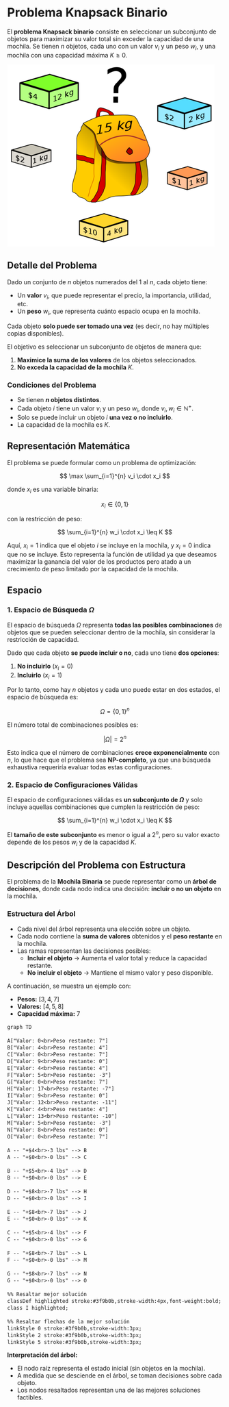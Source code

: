 # Problema Knapsack Binario

El **problema Knapsack binario** consiste en seleccionar un subconjunto de objetos para maximizar su valor total sin exceder la capacidad de una mochila. Se tienen $n$ objetos, cada uno con un valor $v_i$ y un peso $w_i$, y una mochila con una capacidad máxima $K \geq 0$.

![Ejemplo Problema](./images/problema_mochila.png "Ejemplo Problema")

## Detalle del Problema

Dado un conjunto de $n$ objetos numerados del $1$ al $n$, cada objeto tiene:

- Un **valor** $v_i$, que puede representar el precio, la importancia, utilidad, etc.
- Un **peso** $w_i$, que representa cuánto espacio ocupa en la mochila.

Cada objeto **solo puede ser tomado una vez** (es decir, no hay múltiples copias disponibles).  

El objetivo es seleccionar un subconjunto de objetos de manera que:

1. **Maximice la suma de los valores** de los objetos seleccionados.
2. **No exceda la capacidad de la mochila** $K$.

### Condiciones del Problema

- Se tienen **$n$ objetos distintos**.
- Cada objeto $i$ tiene un valor $v_i$ y un peso $w_i$, donde $v_i, w_i \in \mathbb{N}^+$.
- Solo se puede incluir un objeto $i$ **una vez o no incluirlo**.
- La capacidad de la mochila es $K$.

## Representación Matemática

El problema se puede formular como un problema de optimización:

$$
\max \sum_{i=1}^{n} v_i \cdot x_i
$$

donde $x_i$ es una variable binaria:

$$
x_i \in \{0,1\}
$$

con la restricción de peso:

$$
\sum_{i=1}^{n} w_i \cdot x_i \leq K
$$

Aquí, $x_i = 1$ indica que el objeto $i$ se incluye en la mochila, y $x_i = 0$ indica que no se incluye. Esto representa la función de utilidad ya que deseamos maximizar la ganancia del valor de los productos pero atado a un crecimiento de peso limitado por la capacidad de la mochila.

## Espacio

### 1. Espacio de Búsqueda $\Omega$

El espacio de búsqueda $\Omega$ representa **todas las posibles combinaciones** de objetos que se pueden seleccionar dentro de la mochila, sin considerar la restricción de capacidad.  

Dado que cada objeto **se puede incluir o no**, cada uno tiene **dos opciones**:  

1. **No incluirlo** ($x_i = 0$)  
2. **Incluirlo** ($x_i = 1$)  

Por lo tanto, como hay $n$ objetos y cada uno puede estar en dos estados, el espacio de búsqueda es:  

$$
\Omega = \{0,1\}^n
$$

El número total de combinaciones posibles es:

$$
|\Omega| = 2^n
$$

Esto indica que el número de combinaciones **crece exponencialmente** con $n$, lo que hace que el problema sea **NP-completo**, ya que una búsqueda exhaustiva requeriría evaluar todas estas configuraciones.  

### 2. Espacio de Configuraciones Válidas

El espacio de configuraciones válidas es **un subconjunto de $\Omega$** y solo incluye aquellas combinaciones que cumplen la restricción de peso:

$$
\sum_{i=1}^{n} w_i \cdot x_i \leq K
$$

El **tamaño de este subconjunto** es menor o igual a $2^n$, pero su valor exacto depende de los pesos $w_i$ y de la capacidad $K$.  

## Descripción del Problema con Estructura

El problema de la **Mochila Binaria** se puede representar como un **árbol de decisiones**, donde cada nodo indica una decisión: **incluir o no un objeto** en la mochila.  

### Estructura del Árbol

- Cada nivel del árbol representa una elección sobre un objeto.  
- Cada nodo contiene la **suma de valores** obtenidos y el **peso restante** en la mochila.  
- Las ramas representan las decisiones posibles:  
  - **Incluir el objeto** → Aumenta el valor total y reduce la capacidad restante.  
  - **No incluir el objeto** → Mantiene el mismo valor y peso disponible.  

A continuación, se muestra un ejemplo con:  

- **Pesos:** $[3, 4, 7]$
- **Valores:** $[4, 5, 8]$
- **Capacidad máxima:** $7$

```mermaid
graph TD

A["Valor: 0<br>Peso restante: 7"]
B["Valor: 4<br>Peso restante: 4"]
C["Valor: 0<br>Peso restante: 7"]
D["Valor: 9<br>Peso restante: 0"]
E["Valor: 4<br>Peso restante: 4"]
F["Valor: 5<br>Peso restante: -3"]
G["Valor: 0<br>Peso restante: 7"]
H["Valor: 17<br>Peso restante: -7"]
I["Valor: 9<br>Peso restante: 0"]
J["Valor: 12<br>Peso restante: -11"]
K["Valor: 4<br>Peso restante: 4"]
L["Valor: 13<br>Peso restante: -10"]
M["Valor: 5<br>Peso restante: -3"]
N["Valor: 8<br>Peso restante: 0"]
O["Valor: 0<br>Peso restante: 7"]

A -- "+$4<br>-3 lbs" --> B
A -- "+$0<br>-0 lbs" --> C

B -- "+$5<br>-4 lbs" --> D
B -- "+$0<br>-0 lbs" --> E

D -- "+$8<br>-7 lbs" --> H
D -- "+$0<br>-0 lbs" --> I

E -- "+$8<br>-7 lbs" --> J
E -- "+$0<br>-0 lbs" --> K

C -- "+$5<br>-4 lbs" --> F
C -- "+$0<br>-0 lbs" --> G

F -- "+$8<br>-7 lbs" --> L
F -- "+$0<br>-0 lbs" --> M

G -- "+$8<br>-7 lbs" --> N
G -- "+$0<br>-0 lbs" --> O

%% Resaltar mejor solución
classDef highlighted stroke:#3f9b0b,stroke-width:4px,font-weight:bold;
class I highlighted;

%% Resaltar flechas de la mejor solución
linkStyle 0 stroke:#3f9b0b,stroke-width:3px;
linkStyle 2 stroke:#3f9b0b,stroke-width:3px;
linkStyle 5 stroke:#3f9b0b,stroke-width:3px;
```

**Interpretación del árbol:**

- El nodo raíz representa el estado inicial (sin objetos en la mochila).  
- A medida que se desciende en el árbol, se toman decisiones sobre cada objeto.  
- Los nodos resaltados representan una de las mejores soluciones factibles.  
